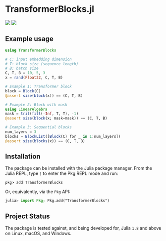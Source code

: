 # TransformerBlocks.jl

[![][docs-stable-img]][docs-stable-url]
[![][docs-dev-img]][docs-dev-url]

[docs-dev-img]: https://img.shields.io/badge/docs-dev-blue.svg
[docs-dev-url]: https://juliamltools.github.io/TransformerBlocks.jl/dev/

[docs-stable-img]: https://img.shields.io/badge/docs-stable-blue.svg
[docs-stable-url]: https://juliamltools.github.io/TransformerBlocks.jl/stable/


## Example usage

```julia
using TransformerBlocks

# C: input embedding dimension
# T: block size (sequence length)
# B: batch size
C, T, B = 10, 5, 3
x = rand(Float32, C, T, B)

# Example 1: Transformer block
block = Block(C)
@assert size(block(x)) == (C, T, B)

# Example 2: Block with mask
using LinearAlgebra
mask = tril(fill(-Inf, T, T), -1)
@assert size(block(x; mask=mask)) == (C, T, B)

# Example 3: Sequential blocks
num_layers = 3
blocks = BlockList([Block(C) for _ in 1:num_layers])
@assert size(blocks(x)) == (C, T, B)
```


## Installation

The package can be installed with the Julia package manager.
From the Julia REPL, type `]` to enter the Pkg REPL mode and run:

```
pkg> add TransformerBlocks
```

Or, equivalently, via the `Pkg` API:

```julia
julia> import Pkg; Pkg.add("TransformerBlocks")
```

## Project Status

The package is tested against, and being developed for, Julia `1.8` and above on Linux, macOS, and Windows.